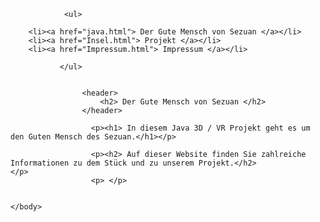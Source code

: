 <html>
	
	
<body color="orange">
 
                
                <ul>
          
        <li><a href="java.html"> Der Gute Mensch von Sezuan </a></li>
        <li><a href="Insel.html"> Projekt </a></li>          
        <li><a href="Impressum.html"> Impressum </a></li>
                    
               </ul>
               
     
                    <header>
                        <h2> Der Gute Mensch von Sezuan </h2>
                    </header>
                    
                      <p><h1> In diesem Java 3D / VR Projekt geht es um den Guten Mensch des Sezuan.</h1></p>
        
                      <p><h2> Auf dieser Website finden Sie zahlreiche Informationen zu dem Stück und zu unserem Projekt.</h2>				</p>
                      <p> </p>
             
    
	</body>
	
</html>
